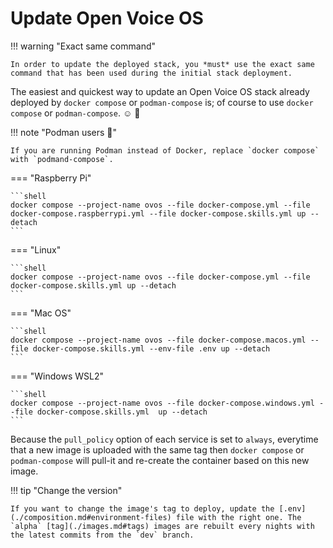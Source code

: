 # Update Open Voice OS

!!! warning "Exact same command"

    In order to update the deployed stack, you *must* use the exact same command that has been used during the initial stack deployment.

The easiest and quickest way to update an Open Voice OS stack already deployed by `docker compose` or `podman-compose` is; of course to use `docker compose` or `podman-compose`. :relaxed: :muscle:

!!! note "Podman users :muscle:"

    If you are running Podman instead of Docker, replace `docker compose` with `podmand-compose`.

=== "Raspberry Pi"

    ```shell
    docker compose --project-name ovos --file docker-compose.yml --file docker-compose.raspberrypi.yml --file docker-compose.skills.yml up --detach
    ```

=== "Linux"

    ```shell
    docker compose --project-name ovos --file docker-compose.yml --file docker-compose.skills.yml up --detach
    ```

=== "Mac OS"

    ```shell
    docker compose --project-name ovos --file docker-compose.macos.yml --file docker-compose.skills.yml --env-file .env up --detach
    ```

=== "Windows WSL2"

    ```shell
    docker compose --project-name ovos --file docker-compose.windows.yml --file docker-compose.skills.yml  up --detach
    ```

Because the `pull_policy` option of each service is set to `always`, everytime that a new image is uploaded with the same tag then `docker compose` or `podman-compose` will pull-it and re-create the container based on this new image.

!!! tip "Change the version"

    If you want to change the image's tag to deploy, update the [.env](./composition.md#environment-files) file with the right one. The `alpha` [tag](./images.md#tags) images are rebuilt every nights with the latest commits from the `dev` branch.
